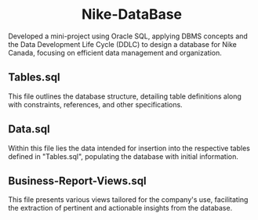 <h1 align="center">Nike-DataBase</h1>
<p>Developed a mini-project using Oracle SQL, applying DBMS concepts and the Data Development Life Cycle (DDLC) to design a database for Nike Canada, focusing on efficient data management and organization.</p>

<h2>Tables.sql</h2>
<p>This file outlines the database structure, detailing table definitions along with constraints, references, and other specifications.</p>


<h2>Data.sql</h2>
<p>Within this file lies the data intended for insertion into the respective tables defined in "Tables.sql", populating the database with initial information.</p>

<h2>Business-Report-Views.sql</h2>
<p>This file presents various views tailored for the company's use, facilitating the extraction of pertinent and actionable insights from the database.</p>

